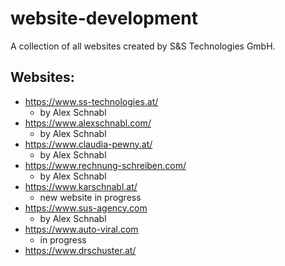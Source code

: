 # website-development
A collection of all websites created by S&amp;S Technologies GmbH.

## Websites:
* https://www.ss-technologies.at/
  - by Alex Schnabl
* https://www.alexschnabl.com/
  - by Alex Schnabl
* https://www.claudia-pewny.at/
  - by Alex Schnabl
* https://www.rechnung-schreiben.com/
  - by Alex Schnabl
* https://www.karschnabl.at/
  - new website in progress
* https://www.sus-agency.com
  - by Alex Schnabl
* https://www.auto-viral.com
  - in progress
* https://www.drschuster.at/
